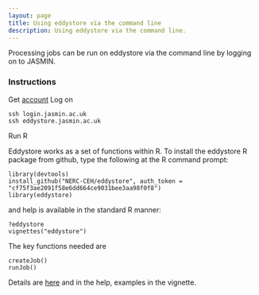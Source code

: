 ```yaml
---
layout: page
title: Using eddystore via the command line
description: Using eddystore via the command line.
---
```


Processing jobs can be run on eddystore via the command line by logging on to JASMIN.

### Instructions

Get [account](pages/access.html)
Log on

    ssh login.jasmin.ac.uk
    ssh eddystore.jasmin.ac.uk

Run R

Eddystore works as a set of functions within R. To install the eddystore R package from github, type the following at the R command prompt:

    library(devtools)
    install_github("NERC-CEH/eddystore", auth_token = "cf75f3ae2091f58e6dd664ce9031bee3aa98f0f8")
    library(eddystore)

and help is available in the standard R manner:

    ?eddystore
    vignettes("eddystore")

The key functions needed are

    createJob()
    runJob()

Details are [here](pages/details.html) and in the help, examples in the vignette.